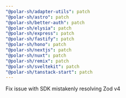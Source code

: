 ```yaml
---
"@polar-sh/adapter-utils": patch
"@polar-sh/astro": patch
"@polar-sh/better-auth": patch
"@polar-sh/elysia": patch
"@polar-sh/express": patch
"@polar-sh/fastify": patch
"@polar-sh/hono": patch
"@polar-sh/nextjs": patch
"@polar-sh/nuxt": patch
"@polar-sh/remix": patch
"@polar-sh/sveltekit": patch
"@polar-sh/tanstack-start": patch
---
```


Fix issue with SDK mistakenly resolving Zod v4
